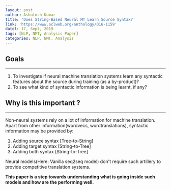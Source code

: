 ```yaml
---
layout: post
author: Ashutosh Kumar
title: 'Does String-Based Neural MT Learn Source Syntax?'
link: 'https://www.aclweb.org/anthology/D16-1159'
datel: 17, Sept, 2019
tags: [NLP, NMT, Analysis Paper]
categories: NLP, NMT, Analysis
---
```


## Goals
---
1. To investigate if neural machine translation systems learn any syntactic features about the source during training (as a by-product)?
2. To see what kind of syntactic information is being learnt, if any?

## Why is this important ?
---
Non-neural systems rely on a lot of information for machine translation. Apart from other information(wordvecs, wordtranslations), syntactic information may be provided by:
1. Adding source syntax [Tree-to-String]
2. Adding target syntax [String-to-Tree] 
3. Adding both syntax [String-to-Tree] 

Neural models(Here: Vanilla seq2seq model) don't require such artillery to provide competitive translation systems. 

**This paper is a step towards understanding what is going inside such models and how are the performing well.**
